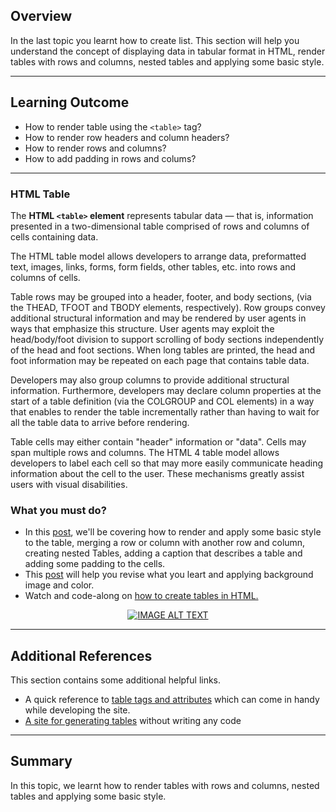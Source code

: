 ## Overview

In the last topic you learnt how to create list. This section will help you understand the concept of displaying data in tabular format in HTML, render tables with rows and columns, nested tables and applying some basic style.

---

## Learning Outcome

- How to render table using the `<table>` tag?
- How to render row headers and column headers?
- How to render rows and columns?
- How to add padding in rows and colums?

---

### HTML Table

The **HTML `<table>` element** represents tabular data — that is, information presented in a two-dimensional table comprised of rows and columns of cells containing data.

The HTML table model allows developers to arrange data, preformatted text, images, links, forms, form fields, other tables, etc. into rows and columns of cells.

Table rows may be grouped into a header, footer, and body sections, (via the THEAD, TFOOT and TBODY elements, respectively). Row groups convey additional structural information and may be rendered by user agents in ways that emphasize this structure. User agents may exploit the head/body/foot division to support scrolling of body sections independently of the head and foot sections. When long tables are printed, the head and foot information may be repeated on each page that contains table data.

Developers may also group columns to provide additional structural information. Furthermore, developers may declare column properties at the start of a table definition (via the COLGROUP and COL elements) in a way that enables to render the table incrementally rather than having to wait for all the table data to arrive before rendering.

Table cells may either contain "header" information or "data". Cells may span multiple rows and columns. The HTML 4 table model allows developers to label each cell so that may more easily communicate heading information about the cell to the user. These mechanisms greatly assist users with visual disabilities.

### What you must do?

- In this [post](https://www.geeksforgeeks.org/html-tables/), we'll be covering how to render and apply some basic style to the table, merging a row or column with another row and column, creating nested Tables, adding a caption that describes a table and adding some padding to the cells.
- This [post](https://www.tutorialspoint.com/html/html_tables.htm) will help you revise what you leart and applying background image and color.
- Watch and code-along on [how to create tables in HTML.](https://www.youtube.com/watch?v=wvR40su_XBM&list=PLr6-GrHUlVf_ZNmuQSXdS197Oyr1L9sPB&index=5)


<div align="center">
  <a href="https://www.youtube.com/watch?v=wvR40su_XBM&list=PLr6-GrHUlVf_ZNmuQSXdS197Oyr1L9sPB&index=5">
  <img src="https://img.youtube.com/vi/wvR40su_XBM/0.jpg" alt="IMAGE ALT TEXT"></a>
</div>



---

## Additional References

This section contains some additional helpful links.

- A quick reference to [table tags and attributes](https://developer.mozilla.org/en-US/docs/Web/HTML/Element/table) which can come in handy while developing the site.
- [A site for generating tables](https://www.tablesgenerator.com/html_tables) without writing any code

---

## Summary

In this topic, we learnt how to render tables with rows and columns, nested tables and applying some basic style.
